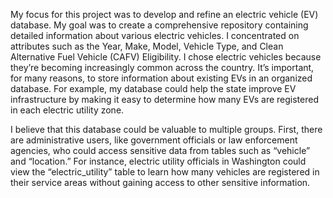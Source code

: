 My focus for this project was to develop and refine an electric vehicle (EV) database. My goal was to create a comprehensive repository containing detailed information about various electric vehicles. I concentrated on attributes such as the Year, Make, Model, Vehicle Type, and Clean Alternative Fuel Vehicle (CAFV) Eligibility. I chose electric vehicles because they’re becoming increasingly common across the country. It’s important, for many reasons, to store information about existing EVs in an organized database. For example, my database could help the state improve EV infrastructure by making it easy to determine how many EVs are registered in each electric utility zone.

I believe that this database could be valuable to multiple groups. First, there are administrative users, like government officials or law enforcement agencies, who could access sensitive data from tables such as “vehicle” and “location.” For instance, electric utility officials in Washington could view the “electric_utility” table to learn how many vehicles are registered in their service areas without gaining access to other sensitive information.
